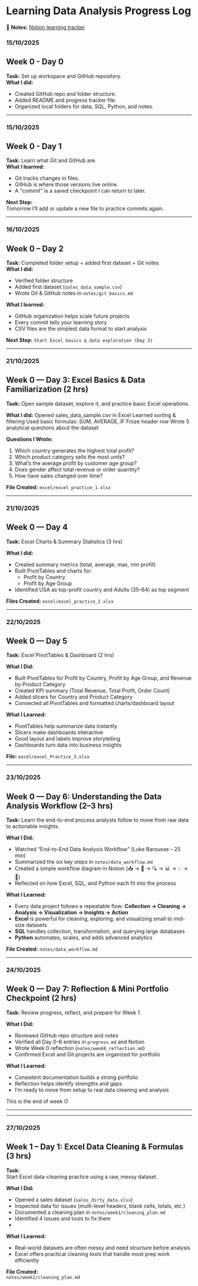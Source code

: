 # Learning Data Analysis Progress Log

📓 **Notes:** [Notion learning tracker](https://www.notion.so/Data-Analysis-Journey-28d3d7333fce80f7b1b5ea5c0a0ba8cf?source=copy_link)

### 15/10/2025
## Week 0 - Day 0
**Task:** Set up workspace and GitHub repository.  
**What I did:**

- Created GitHub repo and folder structure.
- Added README and progress tracker file.
- Organized local folders for data, SQL, Python, and notes.

---

### 15/10/2025
## Week 0 - Day 1
**Task:** Learn what Git and GitHub are.  
**What I learned:**
- Git tracks changes in files.
- GitHub is where those versions live online.
- A "commit" is a saved checkpoint I can return to later.

**Next Step:**  
Tomorrow I’ll add or update a new file to practice commits again.

---

### 16/10/2025
## Week 0 – Day 2
**Task:** Completed folder setup + added first dataset + Git notes  
**What I did:**
- Verified folder structure  
- Added first dataset (`sales_data_sample.csv`)  
- Wrote Git & GitHub notes in `notes/git_basics.md`  

**What I learned:**
- GitHub organization helps scale future projects  
- Every commit tells your learning story  
- CSV files are the simplest data format to start analysis

**Next Step:** `Start Excel basics & data exploration (Day 3)`

---

### 21/10/2025
## Week 0 — Day 3: Excel Basics & Data Familiarization (2 hrs)
**Task:** Open sample dataset, explore it, and practice basic Excel operations.

**What I did:**
Opened sales_data_sample.csv in Excel
Learned sorting & filtering
Used basic formulas: SUM, AVERAGE, IF
Froze header row
Wrote 5 analytical questions about the dataset

**Questions I Wrote:**
1. Which country generates the highest total profit?  
2. Which product category sells the most units?  
3. What’s the average profit by customer age group?  
4. Does gender affect total revenue or order quantity?  
5. How have sales changed over time?  

**File Created:** `excel/excel_practice_1.xlsx`

---

### 21/10/2025 
## Week 0 — Day 4  
**Task:** Excel Charts & Summary Statistics (3 hrs)

**What I did:**
- Created summary metrics (total, average, max, min profit)  
- Built PivotTables and charts for:
  - Profit by Country  
  - Profit by Age Group  
- Identified USA as top-profit country and Adults (35–64) as top segment  

**Files Created:** `excel/excel_practice_2.xlsx` 

---

### 22/10/2025 
## Week 0 — Day 5  
**Task:** Excel PivotTables & Dashboard (2 hrs)  

**What I Did:**  
- Built PivotTables for Profit by Country, Profit by Age Group, and Revenue by Product Category  
- Created KPI summary (Total Revenue, Total Profit, Order Count)  
- Added slicers for Country and Product Category  
- Connected all PivotTables and formatted charts/dashboard layout  

**What I Learned:**  
- PivotTables help summarize data instantly  
- Slicers make dashboards interactive  
- Good layout and labels improve storytelling  
- Dashboards turn data into business insights  

**File:** `excel/excel_Practice_3.xlsx`

---

### 23/10/2025  
## Week 0 — Day 6: Understanding the Data Analysis Workflow (2–3 hrs)
**Task:** Learn the end-to-end process analysts follow to move from raw data to actionable insights.  

**What I Did:**  
- Watched “End-to-End Data Analysis Workflow” (Luke Barousse – 25 min)  
- Summarized the six key steps in `notes/data_workflow.md`  
- Created a simple workflow diagram in Notion (📥 → 🧹 → 🔍 → 📊 → 💡 → 🚀)  
- Reflected on how Excel, SQL, and Python each fit into the process  

**What I Learned:**  
- Every data project follows a repeatable flow: **Collection → Cleaning → Analysis → Visualization → Insights → Action**  
- **Excel** is powerful for cleaning, exploring, and visualizing small to mid-size datasets  
- **SQL** handles collection, transformation, and querying large databases  
- **Python** automates, scales, and adds advanced analytics  

**File Created:** `notes/data_workflow.md`

---

### 24/10/2025  
## Week 0 — Day 7: Reflection & Mini Portfolio Checkpoint (2 hrs)
**Task:** Review progress, reflect, and prepare for Week 1.

**What I Did:**
- Reviewed GitHub repo structure and notes  
- Verified all Day 0–6 entries in `progress.md` and Notion  
- Wrote Week 0 reflection (`notes/week0_reflection.md`)  
- Confirmed Excel and Git projects are organized for portfolio  

**What I Learned:**
- Consistent documentation builds a strong portfolio  
- Reflection helps identify strengths and gaps  
- I’m ready to move from setup to real data cleaning and analysis 

This is the end of week O

---

---

### 27/10/2025  
## Week 1 – Day 1: Excel Data Cleaning & Formulas (3 hrs)

**Task:**  
Start Excel data-cleaning practice using a raw, messy dataset.

**What I Did:**  
- Opened a sales dataset (`sales_dirty_data.xlsx`)  
- Inspected data for issues (multi-level headers, blank cells, totals, etc.)  
- Documented a cleaning plan in `notes/week1/cleaning_plan.md`  
- Identified 4 issues and tools to fix them
- 
**What I Learned:**  
- Real-world datasets are often messy and need structure before analysis   
- Excel offers practical cleaning tools that handle most prep work efficiently  

**File Created:**  
`notes/week1/cleaning_plan.md`
